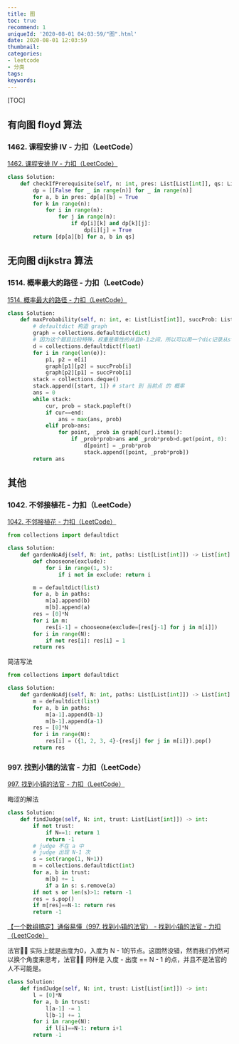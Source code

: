 ```yaml
---
title: 图
toc: true
recommend: 1
uniqueId: '2020-08-01 04:03:59/"图".html'
date: 2020-08-01 12:03:59
thumbnail:
categories:
- leetcode
- 分类
tags:
keywords:
---
```


[TOC]

<!--more-->

## 有向图 floyd 算法

### 1462. 课程安排 IV - 力扣（LeetCode）

[1462. 课程安排 IV - 力扣（LeetCode）](https://leetcode-cn.com/problems/course-schedule-iv/)

```python
class Solution:
    def checkIfPrerequisite(self, n: int, pres: List[List[int]], qs: List[List[int]]) -> List[bool]:
        dp = [[False for _ in range(n)] for _ in range(n)]
        for a, b in pres: dp[a][b] = True
        for k in range(n):
            for i in range(n):
                for j in range(n):
                    if dp[i][k] and dp[k][j]:
                        dp[i][j] = True
        return [dp[a][b] for a, b in qs]
```





## 无向图 dijkstra 算法

### 1514. 概率最大的路径 - 力扣（LeetCode）

[1514. 概率最大的路径 - 力扣（LeetCode）](https://leetcode-cn.com/problems/path-with-maximum-probability/)

```python
class Solution:
    def maxProbability(self, n: int, e: List[List[int]], succProb: List[float], start: int, end: int) -> float:
        # defaultdict 构造 graph
        graph = collections.defaultdict(dict)
        # 因为这个题目比较特殊，权重是乘性的并且0-1之间，所以可以用一个dic记录从start开始到每个节点的最大权重。 然后每次你只需要判断pop出的节点的权重就可以。如果比曾经记录的dic中的权重小那就没必要继续（这里面包含了环，回头），如果比曾经记录的权重大，那么继续进行。
        d = collections.defaultdict(float)
        for i in range(len(e)):
            p1, p2 = e[i]
            graph[p1][p2] = succProb[i]
            graph[p2][p1] = succProb[i]
        stack = collections.deque()
        stack.append([start, 1]) # start 到 当前点 的 概率
        ans = 0
        while stack:
            cur, prob = stack.popleft()
            if cur==end:
                ans = max(ans, prob)
            elif prob>ans:
                for point, _prob in graph[cur].items():
                    if _prob*prob>ans and _prob*prob>d.get(point, 0):
                        d[point] = _prob*prob
                        stack.append([point, _prob*prob])
        return ans
```





## 其他

### 1042. 不邻接植花 - 力扣（LeetCode）

[1042. 不邻接植花 - 力扣（LeetCode）](https://leetcode-cn.com/problems/flower-planting-with-no-adjacent/)

```python
from collections import defaultdict

class Solution:
    def gardenNoAdj(self, N: int, paths: List[List[int]]) -> List[int]:
        def chooseone(exclude):
            for i in range(1, 5):
                if i not in exclude: return i

        m = defaultdict(list)
        for a, b in paths:
            m[a].append(b)
            m[b].append(a)
        res = [0]*N
        for i in m:
            res[i-1] = chooseone(exclude=[res[j-1] for j in m[i]])
        for i in range(N):
            if not res[i]: res[i] = 1
        return res


```

简洁写法

```python
from collections import defaultdict

class Solution:
    def gardenNoAdj(self, N: int, paths: List[List[int]]) -> List[int]:
        m = defaultdict(list)
        for a, b in paths:
            m[a-1].append(b-1)
            m[b-1].append(a-1)
        res = [0]*N
        for i in range(N):
            res[i] = ({1, 2, 3, 4}-{res[j] for j in m[i]}).pop()
        return res


```

### 997. 找到小镇的法官 - 力扣（LeetCode）

[997. 找到小镇的法官 - 力扣（LeetCode）](https://leetcode-cn.com/problems/find-the-town-judge/comments/)

晦涩的解法

```python
class Solution:
    def findJudge(self, N: int, trust: List[List[int]]) -> int:
        if not trust: 
            if N==1: return 1
            return -1
        # judge 不在 a 中
        # judge 出现 N-1 次
        s = set(range(1, N+1))
        m = collections.defaultdict(int)
        for a, b in trust:
            m[b] += 1
            if a in s: s.remove(a)
        if not s or len(s)>1: return -1
        res = s.pop()
        if m[res]==N-1: return res
        return -1
```

[【一个数组搞定】通俗易懂（997. 找到小镇的法官） - 找到小镇的法官 - 力扣（LeetCode）](https://leetcode-cn.com/problems/find-the-town-judge/solution/yi-ge-shu-zu-gao-ding-tong-su-yi-dong-997-zhao-dao/)

法官👩‍⚖️ 实际上就是出度为0，入度为 N - 1的节点。这固然没错，然而我们仍然可以换个角度来思考，法官👩‍⚖️ 同样是 入度 - 出度 == N - 1 的点，并且不是法官的人不可能是。

```python
class Solution:
    def findJudge(self, N: int, trust: List[List[int]]) -> int:
        l = [0]*N
        for a, b in trust:
            l[a-1] -= 1
            l[b-1] += 1
        for i in range(N):
            if l[i]==N-1: return i+1
        return -1
```







